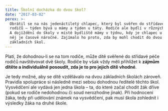 ```yaml
---
title: Školní docházka do dvou škol?
date: "2017-03-02"
perex: >-
  Obrátil se na nás jedenáctiletý chlapec, který byl svěřen do střídavé péče
  rodičů – týden bývá u mámy a týden u táty. Rodiče ale bydlí v různých městech.
  A dojíždění do školy v místě bydliště mámy v týdnu, kdy je chlapec u táty, pro
  něj je časově náročné. Zajímalo ho proto, zda by mohl chodit do dvou různých
  základních škol.
---
```




Platí, že dohodnou-li se na tom rodiče, může dítě svěřené do střídavé péče rodičů navštěvovat dvě školy. Rodiče by však vždy měli přihlížet k **zájmům dítěte a individuálně posoudit, zda je to pro jejich dítě vhodné**. 



Je tedy možné, aby se dítě vzdělávalo na dvou základních školách zároveň. Pravidla spolupráce si následně mezi sebou dohodnou ředitelé těchto škol. Vysvědčení ale vydává jen jedna škola – ta, do které začal chodit žák dříve (pokud se rodiče nedohodnou či soud nerozhodne jinak). Při hodnocení žáka, tedy při udělování známek na vysvědčení, pak musí škola zohlednit i výsledky žáka na druhé škole.


